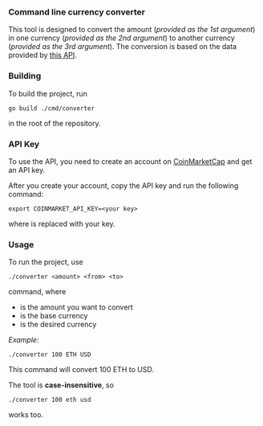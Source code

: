 ### Command line currency converter

This tool is designed to convert the amount (*provided as the 1st argument*) in one currency (*provided as the 2nd argument*) to another currency (*provided as the 3rd argument*). The conversion is based on the data provided by [this API](https://pro.coinmarketcap.com/api/v1).

### Building

To build the project, run

```
go build ./cmd/converter
```

in the root of the repository.

### API Key
To use the API, you need to create an account on [CoinMarketCap](https://coinmarketcap.com/) and get an API key.

After you create your account, copy the API key and run the following command:
```
export COINMARKET_API_KEY=<your key>
```
where <your key> is replaced with your key.

### Usage

To run the project, use

```
./converter <amount> <from> <to>
```

command, where 
- <amount> is the amount you want to convert
- <from> is the base currency
- <to> is the desired currency

*Example*:
```
./converter 100 ETH USD
```
This command will convert 100 ETH to USD.

The tool is **case-insensitive**, so
```
./converter 100 eth usd
```
works too.
